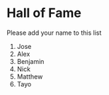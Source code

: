 # Hall of Fame
Please add your name to this list

1. Jose
2. Alex
3. Benjamin
4. Nick
5. Matthew
6. Tayo

